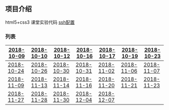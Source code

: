 
## 项目介绍
html5+css3 课堂实验代码  [ssh配置](ssh.md)

###  列表  


  
[2018-10-09](2018-10-09/index.md)|[2018-10-10](2018-10-10/index.md)|[2018-10-12](2018-10-12/index.md)|[2018-10-16](2018-10-16/index.md)|[2018-10-17](2018-10-17/index.md)|[2018-10-19](2018-10-19/index.md)|[2018-10-23](2018-10-23/index.md)  
  ---|:---:|---|---|---|---|---
[2018-10-24](2018-10-24/index.md)|[2018-10-26](2018-10-26/index.md)|[2018-10-30](2018-10-30/index.md)|[2018-10-31](2018-10-31/index.md)|[2018-11-02](2018-11-02/index.md)|[2018-11-06](2018-11-06/index.md)|[2018-11-07](2018-11-07/index.md)
[2018-11-09](2018-11-09/index.md)|[2018-11-13](2018-11-13/index.md)|[2018-11-14](2018-11-14/index.md)|[2018-11-16](2018-11-16/index.md)|[2018-11-20](2018-11-20/index.md)|[2018-11-21](2018-11-21/index.md)|[2018-11-23](2018-11-23/index.md)|
[2018-11-27](2018-11-27/index.md)|[2018-11-28](2018-11-28/index.md)|[2018-11-30](2018-11-30/index.md)|[2018-12-04](2018-12-04/index.md)|[2018-12-07](2018-12-07/index.md)| |



